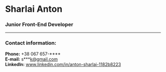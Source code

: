 # Sharlai Anton #
### Junior Front-End Developer
---
### Contact information: ###
**Phone:** +38 067 657-****\
**E-mail:** s\*\*\*k@gmail.com\
**LinkedIn:** www.linkedin.com/in/anton-sharlai-1182b8223